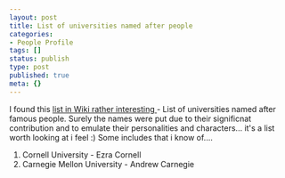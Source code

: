 ```yaml
---
layout: post
title: List of universities named after people
categories:
- People Profile
tags: []
status: publish
type: post
published: true
meta: {}
---
```

I found this [list in Wiki rather interesting ](http://en.wikipedia.org/wiki/List_of_universities_named_after_people)- List of universities named after famous people. Surely the names were put due to their significnat contribution and to emulate their personalities and characters... it's a list worth looking at i feel :) Some includes that i know of....

1. Cornell University - Ezra Cornell
2. Carnegie Mellon University - Andrew Carnegie

